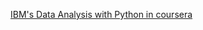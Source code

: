 [IBM's Data Analysis with Python in coursera](https://www.coursera.org/learn/data-analysis-with-python)
